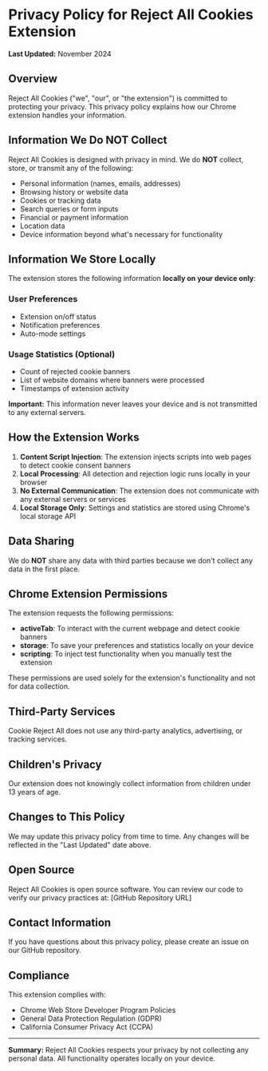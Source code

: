 # Privacy Policy for Reject All Cookies Extension

**Last Updated:** November 2024

## Overview

Reject All Cookies ("we", "our", or "the extension") is committed to protecting your privacy. This privacy policy explains how our Chrome extension handles your information.

## Information We Do NOT Collect

Reject All Cookies is designed with privacy in mind. We do **NOT** collect, store, or transmit any of the following:

- Personal information (names, emails, addresses)
- Browsing history or website data
- Cookies or tracking data
- Search queries or form inputs
- Financial or payment information
- Location data
- Device information beyond what's necessary for functionality

## Information We Store Locally

The extension stores the following information **locally on your device only**:

### User Preferences
- Extension on/off status
- Notification preferences
- Auto-mode settings

### Usage Statistics (Optional)
- Count of rejected cookie banners
- List of website domains where banners were processed
- Timestamps of extension activity

**Important:** This information never leaves your device and is not transmitted to any external servers.

## How the Extension Works

1. **Content Script Injection**: The extension injects scripts into web pages to detect cookie consent banners
2. **Local Processing**: All detection and rejection logic runs locally in your browser
3. **No External Communication**: The extension does not communicate with any external servers or services
4. **Local Storage Only**: Settings and statistics are stored using Chrome's local storage API

## Data Sharing

We do **NOT** share any data with third parties because we don't collect any data in the first place.

## Chrome Extension Permissions

The extension requests the following permissions:

- **activeTab**: To interact with the current webpage and detect cookie banners
- **storage**: To save your preferences and statistics locally on your device
- **scripting**: To inject test functionality when you manually test the extension

These permissions are used solely for the extension's functionality and not for data collection.

## Third-Party Services

Cookie Reject All does not use any third-party analytics, advertising, or tracking services.

## Children's Privacy

Our extension does not knowingly collect information from children under 13 years of age.

## Changes to This Policy

We may update this privacy policy from time to time. Any changes will be reflected in the "Last Updated" date above.

## Open Source

Reject All Cookies is open source software. You can review our code to verify our privacy practices at: [GitHub Repository URL]

## Contact Information

If you have questions about this privacy policy, please create an issue on our GitHub repository.

## Compliance

This extension complies with:
- Chrome Web Store Developer Program Policies
- General Data Protection Regulation (GDPR)
- California Consumer Privacy Act (CCPA)

---

**Summary:** Reject All Cookies respects your privacy by not collecting any personal data. All functionality operates locally on your device. 